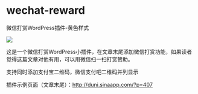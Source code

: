 # wechat-reward
微信打赏WordPress插件-黄色样式

![](../assets/screenshot-1.png)

这是一个微信打赏WordPress小插件，在文章末尾添加微信打赏功能，如果读者觉得这篇文章对他有用，可以用微信扫一扫打赏赞助。

支持同时添加支付宝二维码，微信支付吧二维码并列显示

插件示例页面（文章末尾）：http://duni.sinaapp.com/?p=407
